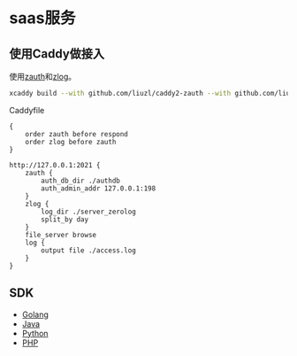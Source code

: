 # saas服务

## 使用Caddy做接入

使用[zauth](https://github.com/liuzl/caddy2-zauth)和[zlog](https://github.com/liuzl/caddy2-zlog)。

```sh
xcaddy build --with github.com/liuzl/caddy2-zauth --with github.com/liuzl/caddy2-zlog
```

Caddyfile

```
{
    order zauth before respond
    order zlog before zauth
}

http://127.0.0.1:2021 {
    zauth {
        auth_db_dir ./authdb
        auth_admin_addr 127.0.0.1:198
    }
    zlog {
        log_dir ./server_zerolog
        split_by day
    }
    file_server browse
    log {
        output file ./access.log
    }
}
```

## SDK

* [Golang](https://github.com/crawlerclub/gosdk)
* [Java](https://github.com/crawlerclub/javasdk)
* [Python](https://github.com/crawlerclub/pysdk)
* [PHP](https://github.com/crawlerclub/phpsdk)

